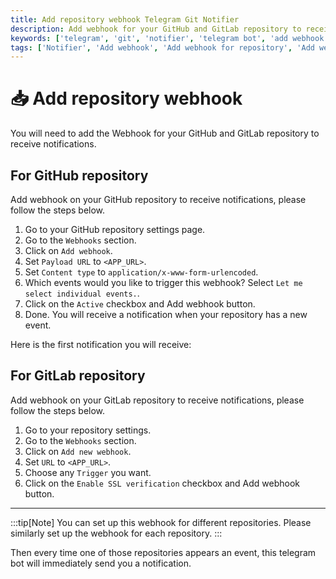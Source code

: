 ```yaml
---
title: Add repository webhook Telegram Git Notifier
description: Add webhook for your GitHub and GitLab repository to receive notifications. Add webhook for your GitHub and GitLab repository to receive notifications.
keywords: ['telegram', 'git', 'notifier', 'telegram bot', 'add webhook', 'add webhook for repository', 'add webhook for github', 'add webhook for gitlab', 'telegram git notifier usage']
tags: ['Notifier', 'Add webhook', 'Add webhook for repository', 'Add webhook for GitHub', 'Add webhook for GitLab', 'Usage']
---
```


# 📥 Add repository webhook

You will need to add the Webhook for your GitHub and GitLab repository to receive notifications.

## For GitHub repository

Add webhook on your GitHub repository to receive notifications, please follow the steps below.

1. Go to your GitHub repository settings page.
2. Go to the `Webhooks` section.
3. Click on `Add webhook`.
4. Set `Payload URL` to `<APP_URL>`.
5. Set `Content type` to `application/x-www-form-urlencoded`.
6. Which events would you like to trigger this webhook? Select `Let me select individual events.`.
7. Click on the `Active` checkbox and Add webhook button.
8. Done. You will receive a notification when your repository has a new event.

Here is the first notification you will receive:

[//]: # (![set_github_webhook]&#40;../images/set_github_webhook.png&#41;)

## For GitLab repository

Add webhook on your GitLab repository to receive notifications, please follow the steps below.

1. Go to your repository settings.
2. Go to the `Webhooks` section.
3. Click on `Add new webhook`.
4. Set `URL` to `<APP_URL>`.
5. Choose any `Trigger` you want.
6. Click on the `Enable SSL verification` checkbox and Add webhook button.

---

:::tip[Note]
You can set up this webhook for different repositories. Please similarly set up the webhook for each repository.
:::

Then every time one of those repositories appears an event, this telegram bot will immediately send you a notification.
